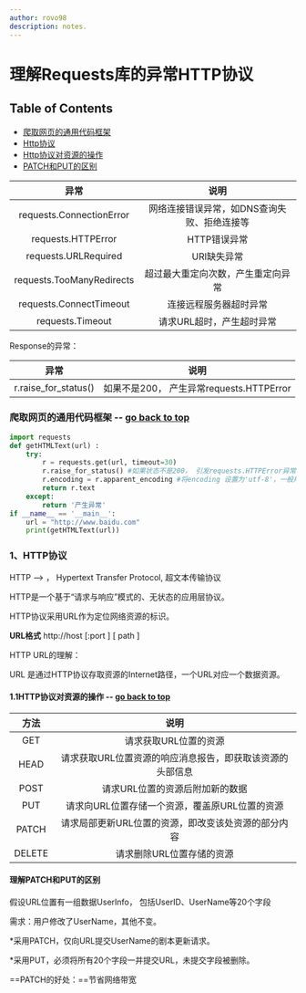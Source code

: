 ```yaml
---
author: rovo98
description: notes.
---
```


# 理解Requests库的异常HTTP协议

## Table of Contents

- [爬取网页的通用代码框架](https://github.com/rovo98/python-learning/blob/master/blogs/Spider-Requests-learning/02-Requests%E5%BA%93%E7%9A%84%E5%BC%82%E5%B8%B8HTTP%E5%8D%8F%E8%AE%AE.md#爬取网页的通用代码框架----go-back-to-top)
- [Http协议](https://github.com/rovo98/python-learning/blob/master/blogs/Spider-Requests-learning/02-Requests%E5%BA%93%E7%9A%84%E5%BC%82%E5%B8%B8HTTP%E5%8D%8F%E8%AE%AE.md#1http协议)
- [Http协议对资源的操作](https://github.com/rovo98/python-learning/blob/master/blogs/Spider-Requests-learning/02-Requests%E5%BA%93%E7%9A%84%E5%BC%82%E5%B8%B8HTTP%E5%8D%8F%E8%AE%AE.md#11http协议对资源的操作----go-back-to-top)
- [PATCH和PUT的区别](https://github.com/rovo98/python-learning/blob/master/blogs/Spider-Requests-learning/02-Requests%E5%BA%93%E7%9A%84%E5%BC%82%E5%B8%B8HTTP%E5%8D%8F%E8%AE%AE.md#理解patch和put的区别)

|          异常             |         说明          |
| :-----------------------: | :---------------------: |
| requests.ConnectionError  | 网络连接错误异常，如DNS查询失败、拒绝连接等 |
|    requests.HTTPError     |        HTTP错误异常         |
|   requests.URLRequired    |         URl缺失异常         |
| requests.TooManyRedirects |    超过最大重定向次数，产生重定向异常    |
|  requests.ConnectTimeout  |       连接远程服务器超时异常       |
|     requests.Timeout      |     请求URL超时，产生超时异常      |

Response的异常：

|          异常          |               说明                |
| :------------------: | :-----------------------------: |
| r.raise_for_status() | 如果不是200， 产生异常requests.HTTPError |

### 爬取网页的通用代码框架 -- [go back to top](https://github.com/rovo98/python-learning/blob/master/blogs/Spider-Requests-learning/02-Requests%E5%BA%93%E7%9A%84%E5%BC%82%E5%B8%B8HTTP%E5%8D%8F%E8%AE%AE.md#理解requests库的异常http协议)

```python
import requests
def getHTMLText(url) :
    try:
        r = requests.get(url, timeout=30)
        r.raise_for_status() #如果状态不是200， 引发requests.HTTPError异常
        r.encoding = r.apparent_encoding #将encoding 设置为'utf-8'，一般用于没有charset的header
        return r.text
    except:
        return '产生异常'
if __name__ == '__main__':
    url = "http://www.baidu.com"
    print(getHTMLText(url))
```

### 1、HTTP协议

HTTP --> ， Hypertext Transfer Protocol, 超文本传输协议

HTTP是一个基于“请求与响应”模式的、无状态的应用层协议。

HTTP协议采用URL作为定位网络资源的标识。

**URL格式** http://host [:port ] [ path ]

HTTP URL的理解：

URL 是通过HTTP协议存取资源的Internet路径，一个URL对应一个数据资源。

#### 1.1HTTP协议对资源的操作 -- [go back to top](https://github.com/rovo98/python-learning/blob/master/blogs/Spider-Requests-learning/02-Requests%E5%BA%93%E7%9A%84%E5%BC%82%E5%B8%B8HTTP%E5%8D%8F%E8%AE%AE.md#理解requests库的异常http协议)

|   方法   |               说明               |
| :----: | :----------------------------: |
|  GET   |          请求获取URL位置的资源          |
|  HEAD  | 请求获取URL位置资源的响应消息报告，即获取该资源的头部信息 |
|  POST  |       请求URL位置的资源后附加新的数据        |
|  PUT   |   请求向URL位置存储一个资源，覆盖原URL位置的资源   |
| PATCH  |  请求局部更新URL位置的资源，即改变该处资源的部分内容   |
| DELETE |         请求删除URL位置存储的资源         |

#### 理解PATCH和PUT的区别

假设URL位置有一组数据UserInfo， 包括UserID、UserName等20个字段

 需求：用户修改了UserName，其他不变。

*采用PATCH，仅向URL提交UserName的剧本更新请求。

*采用PUT，必须将所有20个字段一并提交URL，未提交字段被删除。

==PATCH的好处：==节省网络带宽

